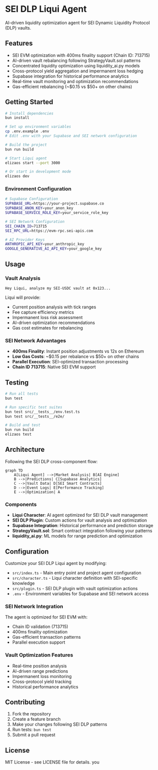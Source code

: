 # SEI DLP Liqui Agent

AI-driven liquidity optimization agent for SEI Dynamic Liquidity Protocol (DLP) vaults.

## Features

- SEI EVM optimization with 400ms finality support (Chain ID: 713715)
- AI-driven vault rebalancing following StrategyVault.sol patterns
- Concentrated liquidity optimization using liquidity_ai.py models
- Cross-protocol yield aggregation and impermanent loss hedging
- Supabase integration for historical performance analytics
- Real-time vault monitoring and optimization recommendations
- Gas-efficient rebalancing (~$0.15 vs $50+ on other chains)

## Getting Started

```bash
# Install dependencies
bun install

# Set up environment variables
cp .env.example .env
# Edit .env with your Supabase and SEI network configuration

# Build the project
bun run build

# Start Liqui agent
elizaos start --port 3000

# Or start in development mode
elizaos dev
```

### Environment Configuration

```bash
# Supabase Configuration
SUPABASE_URL=https://your-project.supabase.co
SUPABASE_ANON_KEY=your_anon_key
SUPABASE_SERVICE_ROLE_KEY=your_service_role_key

# SEI Network Configuration
SEI_CHAIN_ID=713715
SEI_RPC_URL=https://evm-rpc.sei-apis.com

# AI Provider Keys
ANTHROPIC_API_KEY=your_anthropic_key
GOOGLE_GENERATIVE_AI_API_KEY=your_google_key
```

## Usage

### Vault Analysis

```
Hey Liqui, analyze my SEI-USDC vault at 0x123...
```

Liqui will provide:
- Current position analysis with tick ranges
- Fee capture efficiency metrics
- Impermanent loss risk assessment
- AI-driven optimization recommendations
- Gas cost estimates for rebalancing

### SEI Network Advantages

- **400ms Finality**: Instant position adjustments vs 12s on Ethereum
- **Low Gas Costs**: ~$0.15 per rebalance vs $50+ on other chains
- **Parallel Execution**: SEI-optimized transaction processing
- **Chain ID 713715**: Native SEI EVM support

## Testing

```bash
# Run all tests
bun test

# Run specific test suites
bun test src/__tests__/env.test.ts
bun test src/__tests__/e2e/

# Build and test
bun run build
elizaos test
```

## Architecture

Following the SEI DLP cross-component flow:

```mermaid
graph TD
    A[Liqui Agent] -->|Market Analysis| B[AI Engine]
    B -->|Predictions| C[Supabase Analytics]
    C -->|Vault Data| D[SEI Smart Contracts]
    D -->|Event Logs| E[Performance Tracking]
    E -->|Optimization| A
```

### Components

- **Liqui Character**: AI agent optimized for SEI DLP vault management
- **SEI DLP Plugin**: Custom actions for vault analysis and optimization
- **Supabase Integration**: Historical performance and prediction storage
- **StrategyVault.sol**: Smart contract integration following your patterns
- **liquidity_ai.py**: ML models for range prediction and optimization

## Configuration

Customize your SEI DLP Liqui agent by modifying:

- `src/index.ts` - Main entry point and project agent configuration
- `src/character.ts` - Liqui character definition with SEI-specific knowledge
- `src/plugin.ts` - SEI DLP plugin with vault optimization actions
- `.env` - Environment variables for Supabase and SEI network access

### SEI Network Integration

The agent is optimized for SEI EVM with:
- Chain ID validation (713715)
- 400ms finality optimization
- Gas-efficient transaction patterns
- Parallel execution support

### Vault Optimization Features

- Real-time position analysis
- AI-driven range predictions
- Impermanent loss monitoring
- Cross-protocol yield tracking
- Historical performance analytics

## Contributing

1. Fork the repository
2. Create a feature branch
3. Make your changes following SEI DLP patterns
4. Run tests: `bun test`
5. Submit a pull request

## License

MIT License - see LICENSE file for details.
you 